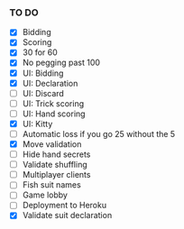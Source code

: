 ### TO DO

- [x] Bidding
- [x] Scoring
- [x] 30 for 60
- [x] No pegging past 100
- [x] UI: Bidding
- [x] UI: Declaration
- [ ] UI: Discard
- [ ] UI: Trick scoring
- [ ] UI: Hand scoring
- [x] UI: Kitty
- [ ] Automatic loss if you go 25 without the 5
- [x] Move validation
- [ ] Hide hand secrets
- [ ] Validate shuffling
- [ ] Multiplayer clients
- [ ] Fish suit names
- [ ] Game lobby
- [ ] Deployment to Heroku
- [x] Validate suit declaration
